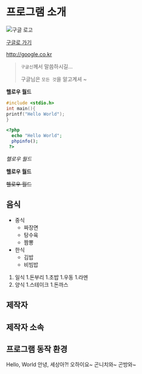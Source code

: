 # 프로그램 소개
![구글 로고](http://www.bloter.net/wp-content/uploads/2019/01/google-logo-1-800x450.jpg)

[구글로 가기](https://google.co.kr/)

http://google.co.kr

> `구글신`께서 말씀하시길...
>
>구글님은 `모든 것`을 알고계셔 ~

**헬로우 월드**

```c
#include <stdio.h>
int main(){
printf("Hello World");
}
```
```php
<?php
  echo "Hello World";
  phpinfo();
 ?>
 ```

*헬로우 월드*

__헬로우 월드__

~~헬로우 월드~~

## 음식
* 중식
  * 짜장면
  * 탕수육
  * 짬뽕
* 한식
  * 김밥
  * 비빔밥
1. 일식
  1.돈부리
  1.초밥
  1.우동
  1.라멘
1. 양식
  1.스테이크
  1.돈까스

## 제작자

## 제작자 소속

## 프로그램 동작 환경


Hello, World
안녕, 세상아?!
오하이요~
곤니치와~
곤방와~
